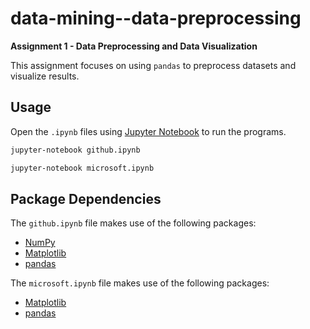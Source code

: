 # data-mining--data-preprocessing

**Assignment 1 - Data Preprocessing and Data Visualization**

This assignment focuses on using `pandas` to preprocess datasets and visualize results.

## Usage

Open the `.ipynb` files using [Jupyter Notebook](https://jupyter.org) to run the programs.

```bash
jupyter-notebook github.ipynb
```

```bash
jupyter-notebook microsoft.ipynb
```

## Package Dependencies

The `github.ipynb` file makes use of the following packages:

* [NumPy](https://numpy.org)
* [Matplotlib](https://matplotlib.org)
* [pandas](https://pandas.pydata.org)

The `microsoft.ipynb` file makes use of the following packages:

* [Matplotlib](https://matplotlib.org)
* [pandas](https://pandas.pydata.org)
